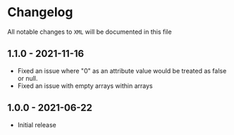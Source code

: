 # Changelog

All notable changes to `XML` will be documented in this file

## 1.1.0 - 2021-11-16

- Fixed an issue where "0" as an attribute value would be treated as false or null.
- Fixed an issue with empty arrays within arrays


## 1.0.0 - 2021-06-22

- Initial release
